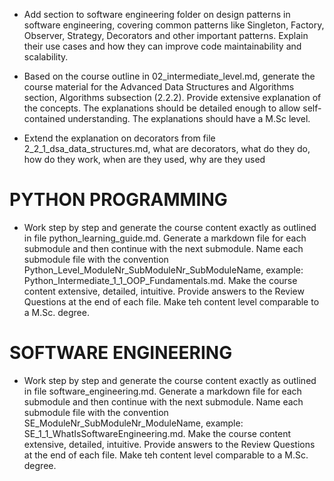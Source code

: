 - Add section to software engineering folder  on design patterns in software engineering, covering common patterns like Singleton, Factory, Observer, Strategy, Decorators and other important patterns. Explain their use cases and how they can improve code maintainability and scalability.

- Based on the course outline in 02_intermediate_level.md, generate the course material for the Advanced Data Structures and Algorithms section, Algorithms subsection (2.2.2). Provide extensive explanation of the concepts. The explanations should be detailed enough to allow self-contained understanding. The explanations should have a M.Sc level.

- Extend the explanation on decorators from file 2_2_1_dsa_data_structures.md, what are decorators, what do they do, how do they work, when are they used, why are they used


# PYTHON PROGRAMMING
- Work step by step and generate the course content exactly as outlined in file python_learning_guide.md. Generate a markdown file for each submodule and then continue with the next submodule. Name each submodule file with the convention Python_Level_ModuleNr_SubModuleNr_SubModuleName, example: Python_Intermediate_1_1_OOP_Fundamentals.md. Make the course content extensive, detailed, intuitive. Provide answers to the Review Questions at the end of each file. Make teh content level comparable to a M.Sc. degree.


# SOFTWARE ENGINEERING
- Work step by step and generate the course content exactly as outlined in file software_engineering.md. Generate a markdown file for each submodule and then continue with the next submodule. Name each submodule file with the convention SE_ModuleNr_SubModuleNr_ModuleName, example: SE_1_1_WhatIsSoftwareEngineering.md. Make the course content extensive, detailed, intuitive. Provide answers to the Review Questions at the end of each file. Make teh content level comparable to a M.Sc. degree.



